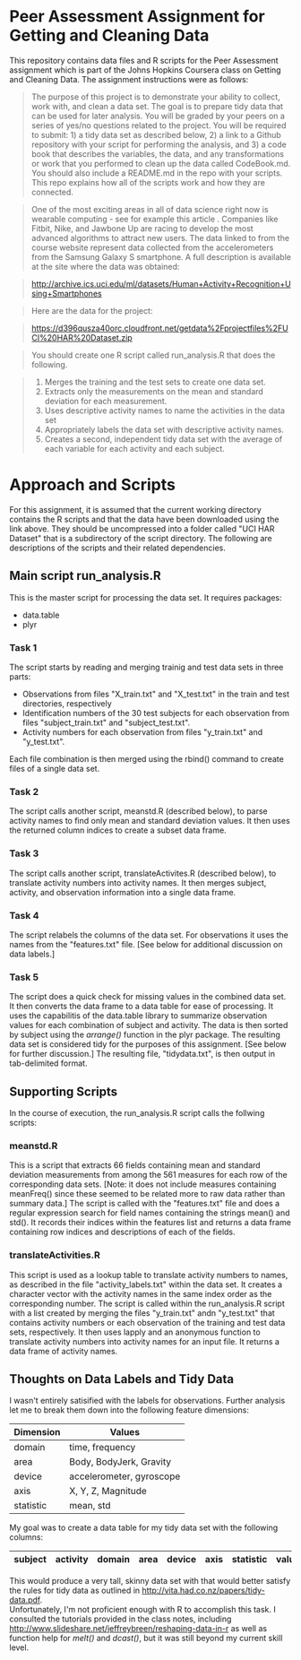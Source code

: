 # Peer Assessment Assignment for Getting and Cleaning Data

This repository contains data files and R scripts for the Peer Assessment assignment which is part of the Johns Hopkins Coursera class on Getting and Cleaning Data.  The assignment instructions were as follows:

> The purpose of this project is to demonstrate your ability to collect, work with, and clean a data set. The goal is to prepare tidy data that can be used for later analysis. You will be graded by your peers on a series of yes/no questions related to the project. You will be required to submit: 1) a tidy data set as described below, 2) a link to a Github repository with your script for performing the analysis, and 3) a code book that describes the variables, the data, and any transformations or work that you performed to clean up the data called CodeBook.md. You should also include a README.md in the repo with your scripts. This repo explains how all of the scripts work and how they are connected. 

> One of the most exciting areas in all of data science right now is wearable computing - see for example this article . Companies like Fitbit, Nike, and Jawbone Up are racing to develop the most advanced algorithms to attract new users. The data linked to from the course website represent data collected from the accelerometers from the Samsung Galaxy S smartphone. A full description is available at the site where the data was obtained:

> http://archive.ics.uci.edu/ml/datasets/Human+Activity+Recognition+Using+Smartphones

> Here are the data for the project:

> https://d396qusza40orc.cloudfront.net/getdata%2Fprojectfiles%2FUCI%20HAR%20Dataset.zip

> You should create one R script called run_analysis.R that does the following. 

>    1. Merges the training and the test sets to create one data set.
>    2. Extracts only the measurements on the mean and standard deviation for each measurement. 
>    3. Uses descriptive activity names to name the activities in the data set
>    4. Appropriately labels the data set with descriptive activity names. 
>    5. Creates a second, independent tidy data set with the average of each variable for each activity and each subject. 
 

# Approach and Scripts
For this assignment, it is assumed that the current working directory contains the R scripts and that the data have been downloaded using the link above.  They should be uncompressed into a folder called "UCI HAR Dataset" that is a subdirectory of the script directory.
The following are descriptions of the scripts and their related dependencies.

## Main script run_analysis.R
This is the master script for processing the data set.  It requires packages:

+ data.table
+ plyr

### Task 1
The script starts by reading and merging trainig and test data sets in three parts:

- Observations from files "X_train.txt" and "X_test.txt" in the train and test directories, respectively
- Identification numbers of the 30 test subjects for each observation from files "subject_train.txt" and "subject_test.txt".
- Activity numbers for each observation from files "y_train.txt" and "y_test.txt".

Each file combination is then merged using the rbind() command to create files of a single data set.

### Task 2
The script calls another script, meanstd.R (described below), to parse activity names to find only mean and standard deviation values.  It then uses the returned column indices to create a subset data frame.

### Task 3
The script calls another script, translateActivites.R (described below), to translate activity numbers into activity names.  It then merges subject, activity, and observation information into a single data frame.

### Task 4
The script relabels the columns of the data set.  For observations it uses the names from the "features.txt" file.  [See below for additional discussion on data labels.]

### Task 5
The script does a quick check for missing values in the combined data set.  It then converts the data frame to a data table for ease of processing.  It uses the capabilitis of the data.table library to summarize observation values for each combination of subject and activity.  The data is then sorted by subject using the *arrange()* function in the plyr package.
The resulting data set is considered tidy for the purposes of this assignment.  [See below for further discussion.]  The resulting file, "tidydata.txt", is then output in tab-delimited format.
 

## Supporting Scripts
In the course of execution, the run_analysis.R script calls the follwing scripts:

### meanstd.R
This is a script that extracts 66 fields containing mean and standard deviation measurements from among the 561 measures for each row of the corresponding data sets.  [Note: it does not include measures containing meanFreq() since these seemed to be related more to raw data rather than summary data.]
The script is called with the "features.txt" file and does a regular expression search for field names containing the strings mean() and std().  It records their indices within the features list and returns a data frame containing row indices and descriptions of each of the fields.

### translateActivities.R
This script is used as a lookup table to translate activity numbers to names, as described in the file "activity_labels.txt" within the data set.  It creates a character vector with the activity names in the same index order as the corresponding number.  The script is called within the run_analysis.R script with a list created by merging the files "y_train.txt" andn "y_test.txt" that contains activity numbers or each observation of the training and test data sets, respectively.  It then uses lapply and an anonymous function to translate activity numbers into activity names for an input file.  It returns a data frame of activity names.
 

## Thoughts on Data Labels and Tidy Data
I wasn't entirely satisified with the labels for observations.  Further analysis let me to break them down into the following feature dimensions:

| Dimension |        Values            |
| --------- | ------------------------ |
| domain    | time, frequency          |
| area      | Body, BodyJerk, Gravity  |
| device    | accelerometer, gyroscope |
| axis      | X, Y, Z, Magnitude       |
| statistic | mean, std                |

My goal was to create a data table for my tidy data set with the following columns:

| subject | activity | domain | area | device | axis | statistic | value |
| ------- | -------- | ------ | ---- | ------ | ---- | --------- | ----- |

This would produce a very tall, skinny data set with that would better satisfy the rules for tidy data as outlined in http://vita.had.co.nz/papers/tidy-data.pdf.  
Unfortunately, I'm not proficient enough with R to accomplish this task.  I consulted the tutorials provided in the class notes, including http://www.slideshare.net/jeffreybreen/reshaping-data-in-r as well as function help for *melt()* and *dcast()*, but it was still beyond my current skill level.
